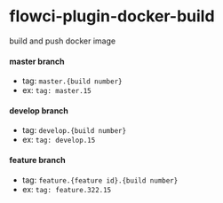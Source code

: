 # flowci-plugin-docker-build
build and push docker image

#### master branch ####
- tag: `master.{build number}`
- ex: `tag: master.15`

#### develop branch ####
- tag: `develop.{build number}`
- ex: `tag: develop.15`

#### feature branch ####
- tag: `feature.{feature id}.{build number}`
- ex: `tag: feature.322.15`
